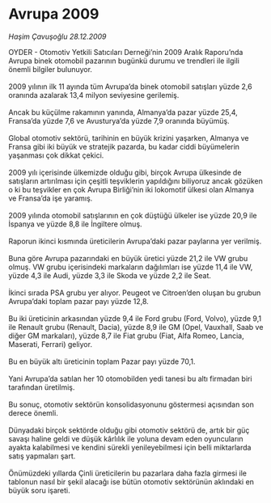 # Avrupa 2009

*Haşim Çavuşoğlu 28.12.2009*

<div class="taraf_structure_2col_1zq">
<div class="margen_n">



 <p>OYDER - Otomotiv Yetkili Satıcıları Derneği’nin 2009 Aralık Raporu’nda Avrupa binek otomobil pazarının bugünkü durumu ve trendleri ile ilgili önemli bilgiler bulunuyor. <br/><br/>2009 yılının ilk 11 ayında tüm Avrupa’da binek otomobil satışları yüzde 2,6 oranında azalarak 13,4 milyon seviyesine gerilemiş. <br/><br/>Ancak bu küçülme rakamının yanında, Almanya’da pazar yüzde 25,4, Fransa’da yüzde 7,6 ve Avusturya’da yüzde 7,9 oranında büyümüş. <br/><br/>Global otomotiv sektörü, tarihinin en büyük krizini yaşarken, Almanya ve Fransa gibi iki büyük ve stratejik pazarda, bu kadar ciddi büyümelerin yaşanması çok dikkat çekici. <br/><br/>2009 yılı içerisinde ülkemizde olduğu gibi, birçok Avrupa ülkesinde de satışların artırılması için çeşitli teşviklerin yapıldığını biliyoruz ancak gözüken o ki bu teşvikler en çok Avrupa Birliği’nin iki lokomotif ülkesi olan Almanya ve Fransa’da işe yaramış. <br/><br/>2009 yılında otomobil satışlarının en çok düştüğü ülkeler ise yüzde 20,9 ile İspanya ve yüzde 8,8 ile İngiltere olmuş. <br/><br/>Raporun ikinci kısmında üreticilerin Avrupa’daki pazar paylarına yer verilmiş. <br/><br/>Buna göre Avrupa pazarındaki en büyük üretici yüzde 21,2 ile VW grubu olmuş. VW grubu içerisindeki markaların dağılımları ise yüzde 11,4 ile VW, yüzde 4,3 ile Audi, yüzde 3,3 ile Skoda ve yüzde 2,2 ile Seat. <br/><br/>İkinci sırada PSA grubu yer alıyor. Peugeot ve Citroen’den oluşan bu grubun Avrupa’daki toplam pazar payı yüzde 12,8. <br/><br/>Bu iki üreticinin arkasından yüzde 9,4 ile Ford grubu (Ford, Volvo), yüzde 9,1 ile Renault grubu (Renault, Dacia), yüzde 8,9 ile GM (Opel, Vauxhall, Saab ve diğer GM markaları), yüzde 8,7 ile Fiat grubu (Fiat, Alfa Romeo, Lancia, Maserati, Ferrari) geliyor. <br/><br/>Bu en büyük altı üreticinin toplam Pazar payı yüzde 70,1. <br/><br/>Yani Avrupa’da satılan her 10 otomobilden yedi tanesi bu altı firmadan biri tarafından üretilmiş. <br/><br/>Bu sonuç, otomotiv sektörün konsolidasyonunu göstermesi açısından son derece önemli. <br/><br/>Dünyadaki birçok sektörde olduğu gibi otomotiv sektörü de, artık bir güç savaşı haline geldi ve düşük kârlılık ile yoluna devam eden oyuncuların ayakta kalabilmesi ve kendini sürekli yenileyebilmesi için belli miktarlarda satış yapmaları şart. <br/><br/>Önümüzdeki yıllarda Çinli üreticilerin bu pazarlara daha fazla girmesi ile tablonun nasıl bir şekil alacağı ise bütün otomotiv sektörünün aklındaki en büyük soru işareti.</p>
<br/>
<br/>
<br/>



<br/>


<div id="taraf_not">
</div>

</div>


</div>
